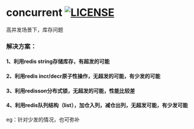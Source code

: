 # concurrent [![LICENSE](https://img.shields.io/badge/license-Anti%20996-blue.svg)](https://github.com/996icu/996.ICU/blob/master/LICENSE)
高并发场景下，库存问题

### 解决方案：
#### 1、利用redis string存储库存，有超发的可能
#### 2、利用redis incr/decr原子性操作，无超发的可能，有少发的可能
#### 3、利用redisson分布式锁，无超发的可能，性能比较差
#### 4、利用redis队列结构（list），加仓入列，减仓出列，无超发可能，有少发可能

eg：针对少发的情况，也可弥补

